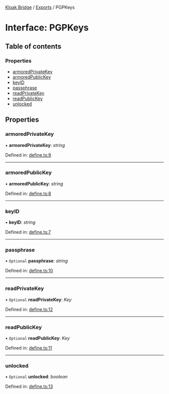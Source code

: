 [Kloak Bridge](../README.md) / [Exports](../modules.md) / PGPKeys

# Interface: PGPKeys

## Table of contents

### Properties

- [armoredPrivateKey](pgpkeys.md#armoredprivatekey)
- [armoredPublicKey](pgpkeys.md#armoredpublickey)
- [keyID](pgpkeys.md#keyid)
- [passphrase](pgpkeys.md#passphrase)
- [readPrivateKey](pgpkeys.md#readprivatekey)
- [readPublicKey](pgpkeys.md#readpublickey)
- [unlocked](pgpkeys.md#unlocked)

## Properties

### armoredPrivateKey

• **armoredPrivateKey**: *string*

Defined in: [define.ts:9](https://github.com/CoNET-project/kloak-bridge/blob/1725a9c/src/define.ts#L9)

___

### armoredPublicKey

• **armoredPublicKey**: *string*

Defined in: [define.ts:8](https://github.com/CoNET-project/kloak-bridge/blob/1725a9c/src/define.ts#L8)

___

### keyID

• **keyID**: *string*

Defined in: [define.ts:7](https://github.com/CoNET-project/kloak-bridge/blob/1725a9c/src/define.ts#L7)

___

### passphrase

• `Optional` **passphrase**: *string*

Defined in: [define.ts:10](https://github.com/CoNET-project/kloak-bridge/blob/1725a9c/src/define.ts#L10)

___

### readPrivateKey

• `Optional` **readPrivateKey**: *Key*

Defined in: [define.ts:12](https://github.com/CoNET-project/kloak-bridge/blob/1725a9c/src/define.ts#L12)

___

### readPublicKey

• `Optional` **readPublicKey**: *Key*

Defined in: [define.ts:11](https://github.com/CoNET-project/kloak-bridge/blob/1725a9c/src/define.ts#L11)

___

### unlocked

• `Optional` **unlocked**: *boolean*

Defined in: [define.ts:13](https://github.com/CoNET-project/kloak-bridge/blob/1725a9c/src/define.ts#L13)
